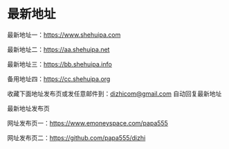 # 最新地址
最新地址一：https://www.shehuipa.com

最新地址二：https://aa.shehuipa.net

最新地址三：https://bb.shehuipa.info

备用地址四：https://cc.shehuipa.org

收藏下面地址发布页或发任意邮件到：dizhicom@gmail.com 自动回复最新地址

最新地址发布页

网址发布页一：https://www.emoneyspace.com/papa555

网址发布页二：https://github.com/papa555/dizhi
